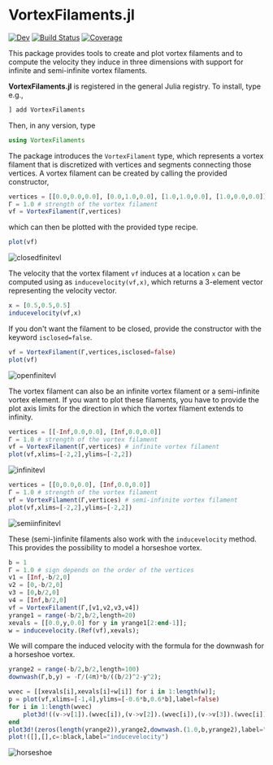 # VortexFilaments.jl

[![Dev](https://img.shields.io/badge/docs-dev-blue.svg)](https://diederikb.github.io/VortexFilaments.jl/dev)
[![Build Status](https://github.com/diederikb/VortexFilaments.jl/workflows/CI/badge.svg)](https://github.com/diederikb/VortexFilaments.jl/actions)
[![Coverage](https://codecov.io/gh/diederikb/VortexFilaments.jl/branch/master/graph/badge.svg)](https://codecov.io/gh/diederikb/VortexFilaments.jl)

This package provides tools to create and plot vortex filaments and to compute the velocity they induce in three dimensions with support for infinite and semi-infinite vortex filaments.

**VortexFilaments.jl** is registered in the general Julia registry. To install, type
e.g.,
```julia
] add VortexFilaments
```
Then, in any version, type
```julia
using VortexFilaments
```

The package introduces the `VortexFilament` type, which represents a vortex filament that is discretized with vertices and segments connecting those vertices. A vortex filament can be created by calling the provided constructor,

```julia
vertices = [[0.0,0.0,0.0], [0.0,1.0,0.0], [1.0,1.0,0.0], [1.0,0.0,0.0]]
Γ = 1.0 # strength of the vortex filament
vf = VortexFilament(Γ,vertices)
```

which can then be plotted with the provided type recipe.

```julia
plot(vf)
```
![closedfinitevl](https://user-images.githubusercontent.com/26737762/117224622-4dc74680-adc5-11eb-97fa-fdc9a33779c6.png)

The velocity that the vortex filament `vf` induces at a location `x` can be computed using as `inducevelocity(vf,x)`, which returns a 3-element vector representing the velocity vector.
```julia
x = [0.5,0.5,0.5]
inducevelocity(vf,x)
```

If you don't want the filament to be closed, provide the constructor with the keyword `isclosed=false`.

```julia
vf = VortexFilament(Γ,vertices,isclosed=false)
plot(vf)
```
![openfinitevl](https://user-images.githubusercontent.com/26737762/117224654-60418000-adc5-11eb-9b76-c6fe3e6de4bb.png)

The vortex filament can also be an infinite vortex filament or a semi-infinite vortex element. If you want to plot these filaments, you have to provide the plot axis limits for the direction in which the vortex filament extends to infinity.

```julia
vertices = [[-Inf,0.0,0.0], [Inf,0.0,0.0]]
Γ = 1.0 # strength of the vortex filament
vf = VortexFilament(Γ,vertices) # infinite vortex filament
plot(vf,xlims=[-2,2],ylims=[-2,2])
```
![infinitevl](https://user-images.githubusercontent.com/26737762/117224672-6fc0c900-adc5-11eb-9fbf-065aa62e1519.png)

```julia
vertices = [[0,0.0,0.0], [Inf,0.0,0.0]]
Γ = 1.0 # strength of the vortex filament
vf = VortexFilament(Γ,vertices) # semi-infinite vortex filament
plot(vf,xlims=[-2,2],ylims=[-2,2])
```
![semiinfinitevl](https://user-images.githubusercontent.com/26737762/117224686-75b6aa00-adc5-11eb-8707-3d0a258b6c3a.png)

These (semi-)infinite filaments also work with the `inducevelocity` method. This provides the possibility to model a horseshoe vortex.
```julia
b = 1
Γ = 1.0 # sign depends on the order of the vertices
v1 = [Inf,-b/2,0]
v2 = [0,-b/2,0]
v3 = [0,b/2,0]
v4 = [Inf,b/2,0]
vf = VortexFilament(Γ,[v1,v2,v3,v4])
yrange1 = range(-b/2,b/2,length=20)
xevals = [[0.0,y,0.0] for y in yrange1[2:end-1]];
w = inducevelocity.(Ref(vf),xevals);
```

We will compare the induced velocity with the formula for the downwash for a horseshoe vortex.
```julia
yrange2 = range(-b/2,b/2,length=100)
downwash(Γ,b,y) = -Γ/(4π)*b/((b/2)^2-y^2);
```

```julia
wvec = [[xevals[i],xevals[i]+w[i]] for i in 1:length(w)];
p = plot(vf,xlims=[-1,4],ylims=[-0.6*b,0.6*b],label=false)
for i in 1:length(wvec)
    plot3d!((v->v[1]).(wvec[i]),(v->v[2]).(wvec[i]),(v->v[3]).(wvec[i]),color=:black,label=false)
end
plot3d!(zeros(length(yrange2)),yrange2,downwash.(1.0,b,yrange2),label="downwash formula")
plot!([],[],c=:black,label="inducevelocity")
```
![horseshoe](https://user-images.githubusercontent.com/26737762/117225243-b95de380-adc6-11eb-85d1-5f213e04dc6f.png)
